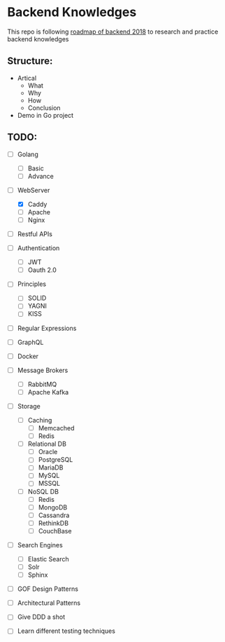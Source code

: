 # Backend Knowledges

This repo is following [roadmap of backend 2018](https://camo.githubusercontent.com/65baca2966a6a03bfa05cab3c172b278e11e2c96/68747470733a2f2f692e696d6775722e636f6d2f496867345941622e706e67) to research and practice backend knowledges

## Structure:
- Artical 
    - What
    - Why
    - How
    - Conclusion
- Demo in Go project

## TODO:
- [ ] Golang
    - [ ] Basic
    - [ ] Advance 
- [ ] WebServer 
    - [X] Caddy
	- [ ] Apache
	- [ ] Nginx
- [ ] Restful APIs
- [ ] Authentication
    - [ ] JWT
    - [ ] Oauth 2.0
- [ ] Principles
    - [ ] SOLID
    - [ ] YAGNI
    - [ ] KISS
- [ ] Regular Expressions
- [ ] GraphQL
- [ ] Docker
- [ ] Message Brokers
    - [ ] RabbitMQ
    - [ ] Apache Kafka
- [ ] Storage
	- [ ] Caching
	    - [ ] Memcached
	    - [ ] Redis
	- [ ] Relational DB
	    - [ ] Oracle
	    - [ ] PostgreSQL
	    - [ ] MariaDB
	    - [ ] MySQL
	    - [ ] MSSQL
    - [ ] NoSQL DB
        - [ ] Redis
        - [ ] MongoDB
        - [ ] Cassandra
        - [ ] RethinkDB
        - [ ] CouchBase
- [ ] Search Engines
    - [ ] Elastic Search
    - [ ] Solr
    - [ ] Sphinx
- [ ] GOF Design Patterns
- [ ] Architectural Patterns
- [ ] Give DDD a shot
- [ ] Learn different testing techniques

